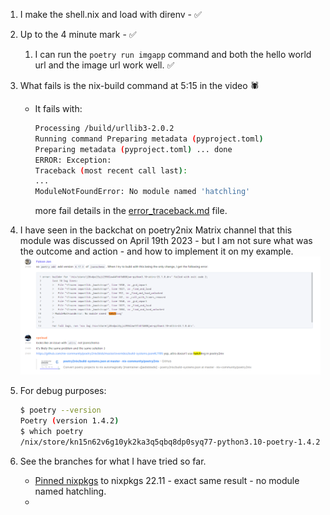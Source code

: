 
1. I make the shell.nix and load with direnv - :white_check_mark: 

2. Up to the 4 minute mark - :white_check_mark:
   1. I can run the `poetry run imgapp` command and both the hello world url and the image url work well. :white_check_mark:

3. What fails is the nix-build command at 5:15 in the video :spider:
    * It fails with:
        ```bash
        Processing /build/urllib3-2.0.2
        Running command Preparing metadata (pyproject.toml)
        Preparing metadata (pyproject.toml) ... done
        ERROR: Exception:
        Traceback (most recent call last): 
        ... 
        ModuleNotFoundError: No module named 'hatchling'
        ```

        more fail details in the [error_traceback.md](error_traceback.md) file.

4. I have seen in the backchat on poetry2nix Matrix channel that this module was discussed on April 19th 2023 - but I am not sure what was the outcome and action - and how to implement it on my example.
![alt text](matrix-screenshot.png "matrix chat snippet")

5. For debug purposes:
    ```bash
    $ poetry --version
    Poetry (version 1.4.2)
    $ which poetry
    /nix/store/kn15n62v6g10yk2ka3q5qbq8dp0syq77-python3.10-poetry-1.4.2/bin/poetry
    ```

6. See the branches for what I have tried so far.
   * [Pinned nixpkgs](https://github.com/henrik-ch/tweag-p2nix-video/tree/pin-nixpkgs) to nixpkgs 22.11 - exact same result - no module named hatchling.
   *  